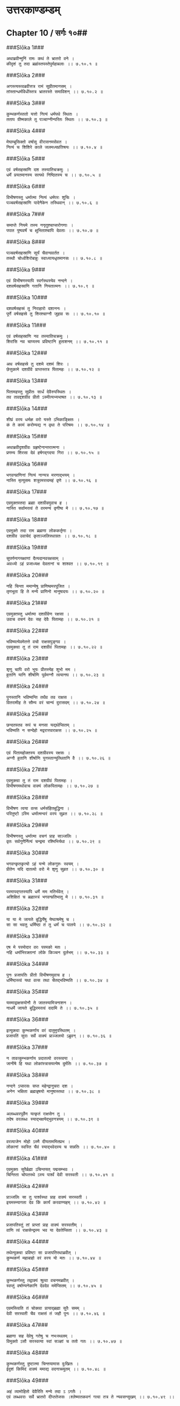 उत्तरकाण्डम्डम्
===============================


## Chapter 10  / सर्गः १०##


###Slōka 1###


    अथाब्रवीन्मुनिं रामः कथं ते भ्रातरो वने ।
    कीदृशं तु तदा ब्रह्मंस्तपस्तेपुर्महाबलाः ।। ७.१०.१ ॥


###Slōka 2###


    अगस्त्यस्त्वब्रवीत्तत्र रामं सुप्रीतमानसम् ।
    तांस्तान्धर्मविधींस्तत्र भ्रातरस्ते समाविशन् ।। ७.१०.२ ॥


###Slōka 3###


    कुम्भकर्णस्ततो यत्तो नित्यं धर्मपथे स्थितः ।
    तताप ग्रीष्मकाले तु पञ्चाग्नीन्परितः स्थितः ।। ७.१०.३ ॥


###Slōka 4###


    मेघाम्बुसिक्तो वर्षासु वीरासनमसेवत ।
    नित्यं च शिशिरे काले जलमध्यप्रतिश्रयः ।। ७.१०.४ ॥


###Slōka 5###


    एवं वर्षसहस्राणि दश तस्यातिचक्रमुः ।
    धर्मे प्रयतमानस्य सत्पथे निष्ठितस्य च ।। ७.१०.५ ॥


###Slōka 6###


    विभीषणस्तु धर्मात्मा नित्यं धर्मपरः शुचिः ।
    पञ्चवर्षसहस्राणि पादेनैकेन तस्थिवान् ।। ७.१०.६ ॥


###Slōka 7###


    समाप्ते नियमे तस्य ननृतुश्चाप्सरोगणाः ।
    पपात पुष्पवर्षं च क्षुभिताश्चापि देवताः ।। ७.१०.७ ॥


###Slōka 8###


    पञ्चवर्षसहस्राणि सूर्यं चैवान्ववर्तत ।
    तस्थौ चोर्ध्वशिरोबाहुः स्वाध्यायधृतमानसः ।। ७.१०.८ ॥


###Slōka 9###


    एवं विभीषणस्यापि स्वर्गस्थस्येव नन्दने ।
    दशवर्षसहस्राणि गतानि नियतात्मनः ।। ७.१०.९ ॥


###Slōka 10###


    दशवर्षसहस्रं तु निराहारो दशाननः ।
    पूर्णे वर्षसहस्रे तु शिरश्चाग्नौ जुहाव सः ।। ७.१०.१० ॥


###Slōka 11###


    एवं वर्षसहस्राणि नव तस्यातिचक्रमुः ।
    शिरांसि नव चाप्यस्य प्रविष्टानि हुताशनम् ।। ७.१०.११ ॥


###Slōka 12###


    अथ वर्षसहस्रे तु दशमे दशमं शिरः ।
    छेत्तुकामे दशग्रीवे प्राप्तस्तत्र पितामहः ।। ७.१०.१२ ॥


###Slōka 13###


    पितामहस्तु सुप्रीतः सार्धं देवैरुपस्थितः ।
    तव तावद्दशग्रीव प्रीतो ऽस्मीत्यभ्यभाषत ।। ७.१०.१३ ॥


###Slōka 14###


    शीघ्रं वरय धर्मज्ञ वरो यस्ते ऽभिकाङ्क्षितः ।
    कं ते कामं करोम्यद्य न वृथा ते परिश्रमः ।। ७.१०.१४ ॥


###Slōka 15###


    अथाब्रवीदृशग्रीवः प्रहृष्टेनान्तरात्मना ।
    प्रणम्य शिरसा देवं हर्षगद्गदया गिरा ।। ७.१०.१५ ॥


###Slōka 16###


    भगवन्प्राणिनां नित्यं नान्यत्र मरणाद्भयम् ।
    नास्ति मृत्युसमः शत्रुरमरत्वमहं वृणे ।। ७.१०.१६ ॥


###Slōka 17###


    एवमुक्तस्तदा ब्रह्मा दशग्रीवमुवाच ह ।
    नास्ति सर्वामरत्वं ते वरमन्यं वृणीष्व मे ।। ७.१०.१७ ॥


###Slōka 18###


    एवमुक्ते तदा राम ब्रह्मणा लोककर्तृणा ।
    दशग्रीव उवाचेदं कृताञ्जलिरथाग्रतः ।। ७.१०.१८ ॥


###Slōka 19###


    सुपर्णनागयक्षाणां दैत्यदानवरक्षसाम् ।
    अवध्यो ऽहं प्रजाध्यक्ष देवतानां च शाश्वत ।। ७.१०.१९ ॥


###Slōka 20###


    नहि चिन्ता ममान्येषु प्राणिष्वमरपूजित ।
    तृणभूता हि ते मन्ये प्राणिनो मानुषादयः ।। ७.१०.२० ॥


###Slōka 21###


    एवमुक्तस्तु धर्मात्मा दशग्रीवेण रक्षसा ।
    उवाच वचनं देवः सह देवैः पितामहः ।। ७.१०.२१ ॥


###Slōka 22###


    भविष्यत्येवमेतत्ते वचो राक्षसपुङ्गव ।
    एवमुक्त्वा तु तं राम दशग्रीवं पितामहः ।। ७.१०.२२ ॥


###Slōka 23###


    शृणु चापि वरो भूयः प्रीतस्येह शुभो मम ।
    हुतानि यानि शीर्षाणि पूर्वमग्नौ त्वयानघ ।। ७.१०.२३ ॥


###Slōka 24###


    पुनस्तानि भविष्यन्ति तथैव तव राक्षस ।
    वितरामीह ते सौम्य वरं चान्यं दुरासदम् ।। ७.१०.२४ ॥


###Slōka 25###


    छन्दतस्तव रूपं च मनसा यद्यथेप्सितम् ।
    भविष्यति न सन्देहो मद्वरात्तवराक्षस ।। ७.१०.२५ ॥


###Slōka 26###


    एवं पितामहोक्तस्य दशग्रीवस्य रक्षसः ।
    अग्नौ हुतानि शीर्षाणि पुनस्तान्युत्थितानि वै ।। ७.१०.२६ ॥


###Slōka 27###


    एवमुक्त्वा तु तं राम दशग्रीवं पितामहः ।
    विभीषणमथोवाच वाक्यं लोकपितामहः ।। ७.१०.२७ ॥


###Slōka 28###


    विभीषण त्वया वत्स धर्मसंहितबुद्धिना ।
    परितुष्टो ऽस्मि धर्मात्मन्वरं वरय सुव्रत ।। ७.१०.२८ ॥


###Slōka 29###


    विभीषणस्तु धर्मात्मा वचनं प्राह साञ्जलिः ।
    वृतः सर्वगुणैर्नित्यं चन्द्रमा रश्मिभिर्यथा ।। ७.१०.२९ ॥


###Slōka 30###


    भगवन्कृतकृत्यो ऽहं यन्मे लोकगुरुः स्वयम् ।
    प्रीतेन यदि दातव्यो वरो मे शृणु सुव्रत ।। ७.१०.३० ॥


###Slōka 31###


    परमापद्गतस्यापि धर्मे मम मतिर्भवेत् ।
    अशिक्षितं च ब्रह्मास्त्रं भगवन्प्रतिभातु मे ।। ७.१०.३१ ॥


###Slōka 32###


    या या मे जायते बुद्धिर्येषु येष्वाश्रमेषु च ।
    सा सा भवतु धर्मिष्ठा तं तु धर्मं च पालये ।। ७.१०.३२ ॥


###Slōka 33###


    एष मे परमोदार वरः परमको मतः ।
    नहि धर्माभिरक्तानां लोके किञ्चन दुर्लभम् ।। ७.१०.३३ ॥


###Slōka 34###


    पुनः प्रजापतिः प्रीतो विभीषणमुवाच ह ।
    धर्मिष्ठस्त्वं यथा वत्स तथा चैतद्भविष्यति ।। ७.१०.३४ ॥


###Slōka 35###


    यस्माद्राक्षसयोनौ ते जातस्यामित्रनाशन ।
    नाधर्मे जायते बुद्धिरमरत्वं ददामि ते ।। ७.१०.३५ ॥


###Slōka 36###


    इत्युक्त्वा कुम्भकर्णाय वरं दातुमुपस्थितम् ।
    प्रजापतिं सुराः सर्वे वाक्यं प्राञ्जलयो ऽब्रुवन् ।। ७.१०.३६ ॥


###Slōka 37###


    न तावत्कुम्भकर्णाय प्रदातव्यो वरस्त्वया ।
    जानीषे हि यथा लोकांस्त्रासयत्येष दुर्मतिः ।। ७.१०.३७ ॥


###Slōka 38###


    नन्दने ऽप्सरसः सप्त महेन्द्रानुचरा दश ।
    अनेन भक्षिता ब्रह्मन्नृषयो मानुषास्तथा ।। ७.१०.३८ ॥


###Slōka 39###


    अलब्धवरपूर्वेण यत्कृतं राक्षसेन तु ।
    तदेष वरलब्धः स्याद्भक्षयेद्भुवनत्रयम् ।। ७.१०.३९ ॥


###Slōka 40###


    वरव्याजेन मोहो ऽस्मै दीयताममितप्रभ ।
    लोकानां स्वस्ति चैवं स्याद्भवेदस्य च सन्नतिः ।। ७.१०.४० ॥


###Slōka 41###


    एवमुक्तः सुरैर्ब्रह्मा ऽचिन्तयत् पद्मसम्भवः ।
    चिन्तिता चोपतस्थे ऽस्य पार्श्वं देवी सरस्वती ।। ७.१०.४१ ॥


###Slōka 42###


    प्राञ्जलिः सा तु पार्श्वस्था प्राह वाक्यं सरस्वती ।
    इयमस्म्यागता देव किं कार्यं करवाण्यहम् ।। ७.१०.४२ ॥


###Slōka 43###


    प्रजापतिस्तुं तां प्राप्तां प्राह वाक्यं सरस्वतीम् ।
    वाणि त्वं राक्षसेन्द्रस्य भव या देवतेप्सिता ।। ७.१०.४३ ॥


###Slōka 44###


    तथेत्युक्त्वा प्रविष्टा सा प्रजापतिरथाब्रवीत् ।
    कुम्भकर्ण महाबाहो वरं वरय यो मतः ।। ७.१०.४४ ॥


###Slōka 45###


    कुम्भकर्णस्तु तद्वाक्यं श्रुत्वा वचनमब्रवीत् ।
    स्वप्तुं वर्षाण्यनेकानि देवदेव ममेप्सितम् ।। ७.१०.४५ ॥


###Slōka 46###


    एवमस्त्विति तं चोक्त्वा प्रायाद्ब्रह्मा सुरैः समम् ।
    देवी सरस्वती चैव राक्षसं तं जहौ पुनः ।। ७.१०.४६ ॥


###Slōka 47###


    ब्रह्मणा सह देवेषु गतेषु च नभःस्थलम् ।
    विमुक्तो ऽसौ सरस्वत्या स्वां सञ्ज्ञां च ततो गतः ।। ७.१०.४७ ॥


###Slōka 48###


    कुम्भकर्णस्तु दुष्टात्मा चिन्तयामास दुःखितः ।
    ईदृशं किमिदं वाक्यं ममाद्य वदनाच्च्युतम् ।। ७.१०.४८ ॥


###Slōka 49###


    अहं व्यामोहितो देवैरिति मन्ये तदा ऽ ऽगतैः ।
    एवं लब्धवराः सर्वे भ्रातरो दीप्ततेजसः ।श्लेष्मातकवनं गत्वा तत्र ते न्यवसन्सुखम् ।। ७.१०.४९ ।।


